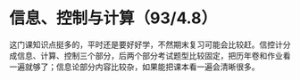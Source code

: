 # 信息、控制与计算（93/4.8）
这门课知识点挺多的，平时还是要好好学，不然期末复习可能会比较赶。信控计分成信息、计算、控制三个部分，后两个部分考试题型比较固定，把历年卷和作业看一遍就够了；信息论部分内容比较杂，如果能把课本看一遍会清晰很多。
